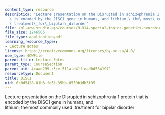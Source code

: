 ```yaml
---
content_type: resource
description: "Lecture presentation on the Disrupted in schizophrenia 1 protein that\
  \ is encoded by the DISC1 gene in humans, and lithium,\_the\_most\_commonly\_used\_\
  \ treatment\_for\_bipolar\_disorder"
file: /ol-ocw-studio-app/courses/9-914-special-topics-genetics-neurobiology-and-pathophysiology-of-psychiatric-disorders-fall-2008/6c0d542801b3fd5835bb8550b1db5f95_MIT9_914f08_Lec02.pdf
file_size: 1246505
file_type: application/pdf
learning_resource_types:
- Lecture Notes
license: https://creativecommons.org/licenses/by-nc-sa/4.0/
ocw_type: OCWFile
parent_title: Lecture Notes
parent_type: CourseSection
parent_uid: 4caad299-c5ce-511a-d41f-ead0d5341979
resourcetype: Document
title: DISC1
uid: 6c0d5428-01b3-fd58-35bb-8550b1db5f95
---
```

Lecture presentation on the Disrupted in schizophrenia 1 protein that is encoded by the DISC1 gene in humans, and lithium, the most commonly used  treatment for bipolar disorder